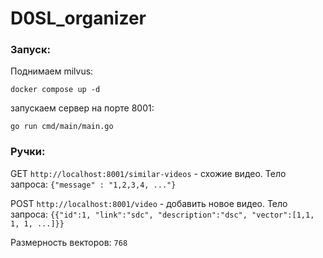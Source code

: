# D0SL_organizer
### Запуск: 
Поднимаем milvus:

`docker compose up -d`

запускаем сервер на порте 8001:

`go run cmd/main/main.go`

### Ручки:

GET `http://localhost:8001/similar-videos` - схожие видео. Тело запроса: `{"message" : "1,2,3,4, ..."}`

POST `http://localhost:8001/video` - добавить новое видео. Тело запроса: `{{"id":1, "link":"sdc", "description":"dsc", "vector":[1,1, 1, 1, ...]}}`

Размерность векторов: `768`
